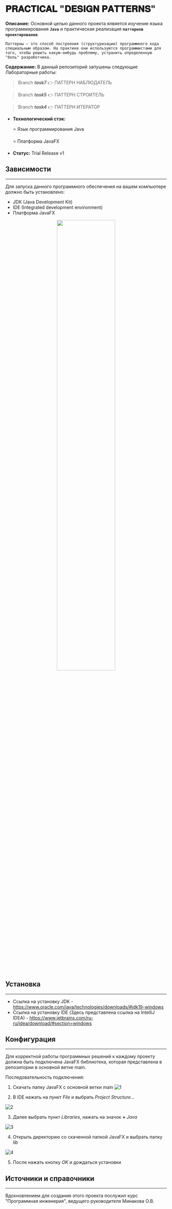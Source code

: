 # 𝐏𝐑𝐀𝐂𝐓𝐈𝐂𝐀𝐋 "𝐃𝐄𝐒𝐈𝐆𝐍 𝐏𝐀𝐓𝐓𝐄𝐑𝐍𝐒"

**Описание:** Основной целью данного проекта ялвяется изучение языка программирования __`Java`__ и практическая реализация __`паттернов проектирования`__.
    
    Паттерны — это способ построения (структуризации) программного кода специальным образом. На практике они используются программистами для того, чтобы решить какую-нибудь проблему, устранить определенную "боль" разработчика.


**Содержание:** В данный репозиторий запушены следующие Лабораторные работы:

> Branch __*task7*__ :point_right: ПАТТЕРН НАБЛЮДАТЕЛЬ

> Branch __*task5*__ :point_right: ПАТТЕРН СТРОИТЕЛЬ

> Branch __*task4*__ :point_right: ПАТТЕРН ИТЕРАТОР

+ **Технологический стэк:**
  
  :star: Язык программирования Java

  :star: Платформа JavaFX

+ **Статус:** Trial Release v1


## Зависимости
_____
Для запуска данного программного обеспечения на вашем компьютере должно быть установлено:

+ JDK (Java Development Kit)
+ IDE (Integrated development environment)
+ Платформа JavaFX
<p align="center" width="100%">
    <img width="60%" src="https://cdn.javarush.com/images/article/6a2182c9-c676-4372-bc7e-630ef73648bf/512.webp">
</p>

## Установка
_____
+ Ссылка на установку JDK - https://www.oracle.com/java/technologies/downloads/#jdk19-windows
+ Ссылка на установку IDE (Здесь представлена ссылка на IntelliJ IDEA) - https://www.jetbrains.com/ru-ru/idea/download/#section=windows

## Конфигурация
_____
Для корректной работы программных решений к каждому проекту должна быть подключена JavaFX библиотека, которая представлена в репозитории в основной ветке main.

Последовательность подключения:

1. Скачать папку JavaFX с основной ветки main
![1](https://user-images.githubusercontent.com/120776560/208496282-715be327-5e02-461e-8228-3794d5bd7166.jpg)


2. В IDE нажать на пункт *File* и выбрать *Project Structure...*

![2](https://user-images.githubusercontent.com/120776560/208496735-8fddba6a-1215-4b16-b406-2b4298188353.jpg)

3. Далее выбрать пункт *Libraries*, нажать на значок **+** *Java*

![3](https://user-images.githubusercontent.com/120776560/208496874-3982c905-98bf-49ac-8313-e829dedb8ea8.jpg)

4. Открыть директорию со скаченной папкой JavaFX и выбрать папку *lib*

![4](https://user-images.githubusercontent.com/120776560/208496630-81bfef9c-f015-4171-95a3-16d3b19aadac.jpg)

5. После нажать кнопку *OK* и дождаться установки 

## Источники и справочники
_____
Вдохновлением для создания этого проекта послужил курс "Программная инженерия", ведущего руководителя Минакова О.В.
